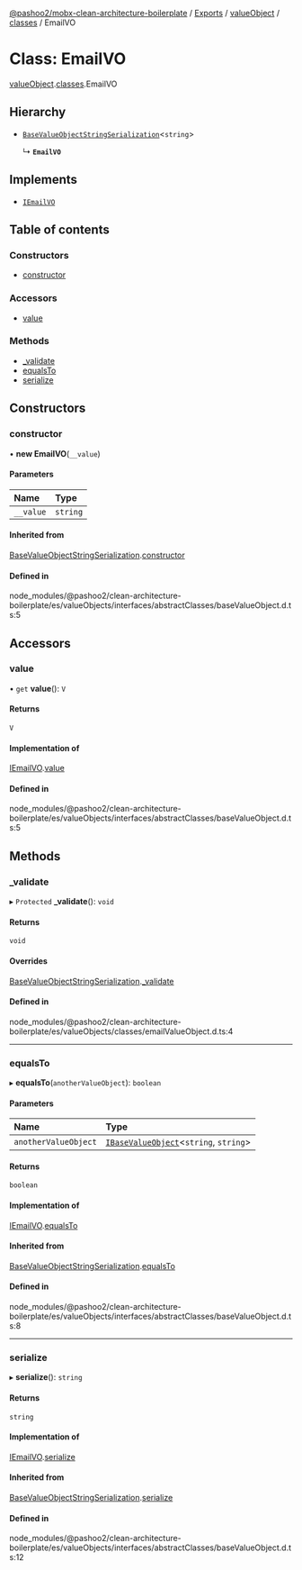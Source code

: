 [@pashoo2/mobx-clean-architecture-boilerplate](../README.md) / [Exports](../modules.md) / [valueObject](../modules/valueobject.md) / [classes](../modules/valueobject.classes.md) / EmailVO

# Class: EmailVO

[valueObject](../modules/valueobject.md).[classes](../modules/valueobject.classes.md).EmailVO

## Hierarchy

- [`BaseValueObjectStringSerialization`](valueobject.interfaces.abstractclasses.basevalueobjectstringserialization.md)<`string`\>

  ↳ **`EmailVO`**

## Implements

- [`IEmailVO`](../interfaces/valueobject.interfaces.iemailvo.md)

## Table of contents

### Constructors

- [constructor](valueobject.classes.emailvo.md#constructor)

### Accessors

- [value](valueobject.classes.emailvo.md#value)

### Methods

- [\_validate](valueobject.classes.emailvo.md#_validate)
- [equalsTo](valueobject.classes.emailvo.md#equalsto)
- [serialize](valueobject.classes.emailvo.md#serialize)

## Constructors

### constructor

• **new EmailVO**(`__value`)

#### Parameters

| Name | Type |
| :------ | :------ |
| `__value` | `string` |

#### Inherited from

[BaseValueObjectStringSerialization](valueobject.interfaces.abstractclasses.basevalueobjectstringserialization.md).[constructor](valueobject.interfaces.abstractclasses.basevalueobjectstringserialization.md#constructor)

#### Defined in

node_modules/@pashoo2/clean-architecture-boilerplate/es/valueObjects/interfaces/abstractClasses/baseValueObject.d.ts:5

## Accessors

### value

• `get` **value**(): `V`

#### Returns

`V`

#### Implementation of

[IEmailVO](../interfaces/valueobject.interfaces.iemailvo.md).[value](../interfaces/valueobject.interfaces.iemailvo.md#value)

#### Defined in

node_modules/@pashoo2/clean-architecture-boilerplate/es/valueObjects/interfaces/abstractClasses/baseValueObject.d.ts:5

## Methods

### \_validate

▸ `Protected` **_validate**(): `void`

#### Returns

`void`

#### Overrides

[BaseValueObjectStringSerialization](valueobject.interfaces.abstractclasses.basevalueobjectstringserialization.md).[_validate](valueobject.interfaces.abstractclasses.basevalueobjectstringserialization.md#_validate)

#### Defined in

node_modules/@pashoo2/clean-architecture-boilerplate/es/valueObjects/classes/emailValueObject.d.ts:4

___

### equalsTo

▸ **equalsTo**(`anotherValueObject`): `boolean`

#### Parameters

| Name | Type |
| :------ | :------ |
| `anotherValueObject` | [`IBaseValueObject`](../interfaces/valueobject.interfaces.ibasevalueobject.md)<`string`, `string`\> |

#### Returns

`boolean`

#### Implementation of

[IEmailVO](../interfaces/valueobject.interfaces.iemailvo.md).[equalsTo](../interfaces/valueobject.interfaces.iemailvo.md#equalsto)

#### Inherited from

[BaseValueObjectStringSerialization](valueobject.interfaces.abstractclasses.basevalueobjectstringserialization.md).[equalsTo](valueobject.interfaces.abstractclasses.basevalueobjectstringserialization.md#equalsto)

#### Defined in

node_modules/@pashoo2/clean-architecture-boilerplate/es/valueObjects/interfaces/abstractClasses/baseValueObject.d.ts:8

___

### serialize

▸ **serialize**(): `string`

#### Returns

`string`

#### Implementation of

[IEmailVO](../interfaces/valueobject.interfaces.iemailvo.md).[serialize](../interfaces/valueobject.interfaces.iemailvo.md#serialize)

#### Inherited from

[BaseValueObjectStringSerialization](valueobject.interfaces.abstractclasses.basevalueobjectstringserialization.md).[serialize](valueobject.interfaces.abstractclasses.basevalueobjectstringserialization.md#serialize)

#### Defined in

node_modules/@pashoo2/clean-architecture-boilerplate/es/valueObjects/interfaces/abstractClasses/baseValueObject.d.ts:12
